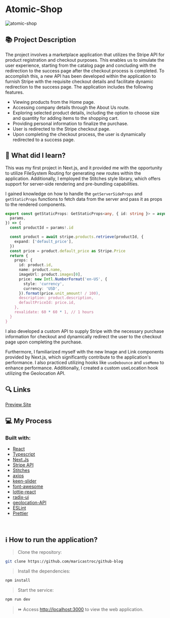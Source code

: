 # Atomic-Shop
![atomic-shop](https://github.com/maricastroc/atomic-shop/assets/121824373/03212826-a852-4dae-802a-a76d4440b82d)


## 📚 Project Description

The project involves a marketplace application that utilizes the Stripe API for product registration and checkout purposes. This enables us to simulate the user experience, starting from the catalog page and concluding with the redirection to the success page after the checkout process is completed. To accomplish this, a new API has been developed within the application to furnish Stripe with the requisite checkout details and facilitate dynamic redirection to the success page. The application includes the following features.

- Viewing products from the Home page.
- Accessing company details through the About Us route.
- Exploring selected product details, including the option to choose size and quantity for adding items to the shopping cart.
- Providing personal information to finalize the purchase.
- User is redirected to the Stripe checkout page.
- Upon completing the checkout process, the user is dynamically redirected to a success page.


## 📌 What did I learn?

This was my first project in Next.js, and it provided me with the opportunity to utilize FileSystem Routing for generating new routes within the application. Additionally, I employed the Stitches style library, which offers support for server-side rendering and pre-bundling capabilities.

I gained knowledge on how to handle the `getServerSideProps` and `getStaticProps` functions to fetch data from the server and pass it as props to the rendered components.

```typescript
export const getStaticProps: GetStaticProps<any, { id: string }> = async ({
  params,
}) => {
  const productId = params!.id

  const product = await stripe.products.retrieve(productId, {
    expand: ['default_price'],
  })
  const price = product.default_price as Stripe.Price
  return {
    props: {
      id: product.id,
      name: product.name,
      imageUrl: product.images[0],
      price: new Intl.NumberFormat('en-US', {
        style: 'currency',
        currency: 'USD',
      }).format(price.unit_amount! / 100),
      description: product.description,
      defaultPriceId: price.id,
    },
    revalidate: 60 * 60 * 1, // 1 hours
  }
}
```

I also developed a custom API to supply Stripe with the necessary purchase information for checkout and dynamically redirect the user to the checkout page upon completing the purchase.

Furthermore, I familiarized myself with the new Image and Link components provided by Next.js, which significantly contribute to the application's performance. I also practiced utilizing hooks like `useDebounce` and `useMemo` to enhance performance. Additionally, I created a custom useLocation hook utilizing the Geolocation API.

## 🔍 Links
[Preview Site](https://maricastroc-atomic-shop.netlify.app/)

## 💻 My Process
### Built with:

- [React](https://reactjs.org/)
- [Typescript](https://www.typescriptlang.org/)
- [Next.Js](https://nextjs.org/)
- [Stripe API](https://stripe.com/docs/api)
- [Stitches](https://stitches.dev/)
- [axios](https://axios-http.com/docs/intro)
- [keen-slider](https://keen-slider.io/)
- [font-awesome](https://fontawesome.com/)
- [lottie-react](https://lottiereact.com/)
- [radix-ui](https://www.radix-ui.com/)
- [geolocation-API](https://developer.mozilla.org/en-US/docs/Web/API/Geolocation_API)
- [ESLint](https://eslint.org/)
- [Prettier](https://prettier.io/)
<br/>

## ℹ️ How to run the application?

> Clone the repository:

```bash
git clone https://github.com/maricastroc/github-blog
```

> Install the dependencies:

```bash
npm install
```

> Start the service:

```bash
npm run dev
```

> ⏩ Access [http://localhost:3000](http://localhost:3000) to view the web application.
